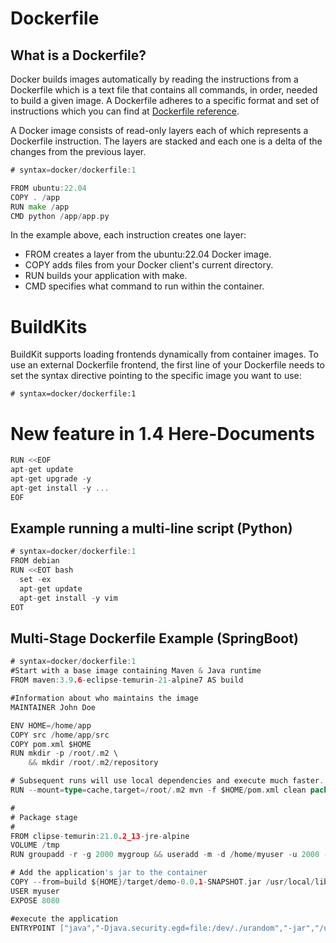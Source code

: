 # Dockerfile

## What is a Dockerfile?

Docker builds images automatically by reading the instructions from a Dockerfile which is a text file that contains all commands, in order, needed to build a given image. A Dockerfile adheres to a specific format and set of instructions which you can find at [Dockerfile reference](https://docs.docker.com/engine/reference/builder/).

A Docker image consists of read-only layers each of which represents a Dockerfile instruction. The layers are stacked and each one is a delta of the changes from the previous layer.

```Go
# syntax=docker/dockerfile:1

FROM ubuntu:22.04
COPY . /app
RUN make /app
CMD python /app/app.py
```

In the example above, each instruction creates one layer:

* FROM creates a layer from the ubuntu:22.04 Docker image.
* COPY adds files from your Docker client's current directory.
* RUN builds your application with make.
* CMD specifies what command to run within the container.


# BuildKits 

BuildKit supports loading frontends dynamically from container images. To use an external Dockerfile frontend, the first line of your Dockerfile needs to set the syntax directive pointing to the specific image you want to use:

```
# syntax=docker/dockerfile:1
```

# New feature in 1.4 Here-Documents

```GO
RUN <<EOF
apt-get update
apt-get upgrade -y
apt-get install -y ...
EOF
```

## Example running a multi-line script (Python)

```GO
# syntax=docker/dockerfile:1
FROM debian
RUN <<EOT bash
  set -ex
  apt-get update
  apt-get install -y vim
EOT
```

## Multi-Stage Dockerfile Example (SpringBoot)

```GO
# syntax=docker/dockerfile:1
#Start with a base image containing Maven & Java runtime
FROM maven:3.9.6-eclipse-temurin-21-alpine7 AS build

#Information about who maintains the image
MAINTAINER John Doe

ENV HOME=/home/app
COPY src /home/app/src
COPY pom.xml $HOME
RUN mkdir -p /root/.m2 \
    && mkdir /root/.m2/repository

# Subsequent runs will use local dependencies and execute much faster. (https://www.baeldung.com/ops/docker-cache-maven-dependencies)
RUN --mount=type=cache,target=/root/.m2 mvn -f $HOME/pom.xml clean package -DskipTests

#
# Package stage
#
FROM clipse-temurin:21.0.2_13-jre-alpine
VOLUME /tmp
RUN groupadd -r -g 2000 mygroup && useradd -m -d /home/myuser -u 2000 -r -g mygroup myuser

# Add the application's jar to the container
COPY --from=build ${HOME}/target/demo-0.0.1-SNAPSHOT.jar /usr/local/lib/demo.jar
USER myuser
EXPOSE 8080

#execute the application
ENTRYPOINT ["java","-Djava.security.egd=file:/dev/./urandom","-jar","/usr/local/lib/demo.jar"]
```

